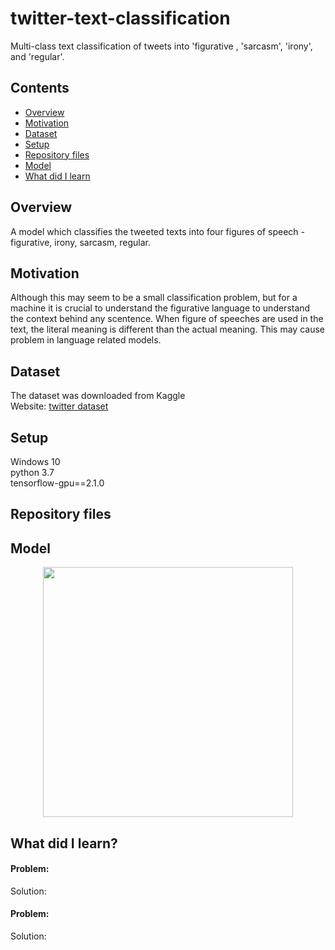 # twitter-text-classification
Multi-class text classification of tweets into 'figurative , 'sarcasm', 'irony', and 'regular'.

## Contents
* [Overview](#overview)
* [Motivation](#motivation)
* [Dataset](#dataset)
* [Setup](#setup)
* [Repository files](#repository-files)
* [Model](#model)
* [What did I learn](#what-did-i-learn)

## Overview
A model which classifies the tweeted texts into four figures of speech - figurative, irony, sarcasm, regular.

## Motivation
Although this may seem to be a small classification problem, but for a machine it is crucial to understand the figurative language to understand the context behind any scentence. When figure of speeches are used in the text, the literal meaning is different than the actual meaning. This may cause problem in language related models.

## Dataset
The dataset was downloaded from Kaggle<br>
Website: [twitter dataset](https://www.kaggle.com/nikhiljohnk/tweets-with-sarcasm-and-irony)

## Setup
Windows 10<br>
python 3.7<br>
tensorflow-gpu==2.1.0

## Repository files


## Model
<p align="center">
  <img src="" width="400">
</p>

## What did I learn?
#### Problem: 
Solution:<br>

#### Problem: 
Solution:<br>

